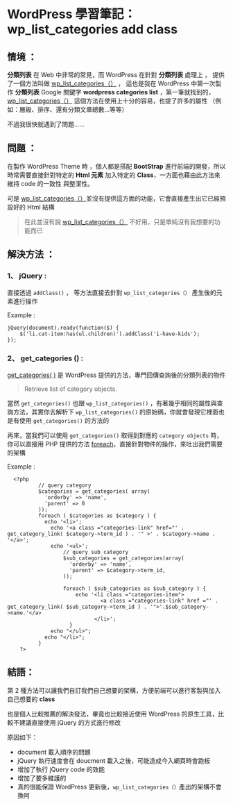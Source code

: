 # WordPress 學習筆記： wp_list_categories add class

## 情境 ：

**分類列表** 在 Web 中非常的常見，而 WordPress 在針對 **分類列表** 處理上 ， 提供了一個方法叫做 [wp_list_categories（）](https://developer.wordpress.org/reference/functions/wp_list_categories/) ， 這也是我在 WordPress 中第一次製作 **分類列表** Google 關鍵字 **wordpress categories list** ，第一筆就找到的，[wp_list_categories（）](https://developer.wordpress.org/reference/functions/wp_list_categories/) 這個方法在使用上十分的容易，也提了許多的屬性 （例如：層級、排序、還有分類文章總數...等等）

不過我很快就遇到了問題......

## 問題 ：

在製作 WordPress Theme 時 ，個人都是搭配 **BootStrap** 進行前端的開發，所以時常需要直接針對特定的 **Html 元素** 加入特定的 **Class**，一方面也藉由此方法來維持 code 的一致性 與整潔性。

可是 [wp_list_categories（）](https://developer.wordpress.org/reference/functions/wp_list_categories/)並沒有提供這方面的功能，它會直接產生出它已經預設好的 Html 結構

> 在此並沒有說 [wp_list_categories（）](https://developer.wordpress.org/reference/functions/wp_list_categories/) 不好用，只是單純沒有我想要的功能而已

## 解決方法 ：

### 1、 jQuery :

直接透過 `addClass()` ， 等方法直接去針對 `wp_list_categories（）` 產生後的元素進行操作

Example :

```{.language-javascript}
jQuery(document).ready(function($) {
    $('li.cat-item:has(ul.children)').addClass('i-have-kids');
});
```

### 2、 get_categories () :

[get_categories( )](https://developer.wordpress.org/reference/functions/get_categories/) 是 WordPress 提供的方法，專門回傳查詢後的分類列表的物件

> Retrieve list of category objects.

當然 `get_categories()` 也跟 `wp_list_categories()` ，有著幾乎相同的屬性與查詢方法，其實你去解析下 `wp_list_categories()` 的原始碼，你就會發現它裡面也是有使用 `get_categories()` 的方法的

再來，當我們可以使用 `get_categories()` 取得到對應的 `category objects` 時，你可以直接用 PHP 提供的方法 [foreach](http://php.net/manual/en/control-structures.foreach.php)，直接針對物件的操作，來吐出我們需要的架構

Example :

```{.language-php}
  <?php
          // query category
          $categories = get_categories( array(
            'orderby' => 'name',
            'parent' => 0
          ));
          foreach ( $categories as $category ) {
            echo '<li>';
              echo '<a class ="categories-link" href="' . get_category_link( $category->term_id ) . '" >' . $category->name . '</a>';
              echo '<ul>';
                  // query sub category
                  $sub_categories = get_categories(array(
                    'orderby' => 'name',
                    'parent' => $category->term_id,
                  ));

                  foreach ( $sub_categories as $sub_category ) {
                      echo '<li class ="categories-item">
                              <a class ="categories-link" href ="' . get_category_link( $sub_category->term_id ) . '">'.$sub_category->name.'</a>
                            </li>';
                    }
              echo "</ul>";
            echo "</li>";
          }
    ?>
```

## 結語：

第 2 種方法可以讓我們自訂我們自己想要的架構，方便前端可以進行客製與加入自己想要的 **class**

也是個人比較推薦的解決發法，畢竟也比較接近使用 WordPress 的原生工具，比較不建議直接使用 jQuery 的方式進行修改

原因如下：

* document 載入順序的問題
* jQuery 執行速度會在 doucment 載入之後，可能造成今入網頁時會跑板
* 增加了執行 jQuery code 的效能
* 增加了要多維護的
* 真的很能保證 WordPress 更新後，`wp_list_categories（）`產出的架構不會換阿
